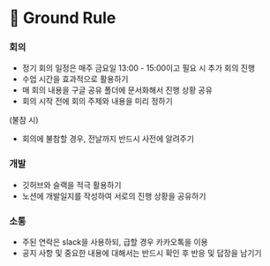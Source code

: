 # 📍 Ground Rule

### 회의

- 정기 회의 일정은 매주 금요일 13:00 - 15:00이고 필요 시 추가 회의 진행
- 수업 시간을 효과적으로 활용하기
- 매 회의 내용을 구글 공유 폴더에 문서화해서 진행 상황 공유
- 회의 시작 전에 회의 주제와 내용을 미리 정하기

(불참 시)
- 회의에 불참할 경우, 전날까지 반드시 사전에 알려주기



### 개발

- 깃허브와 슬랙을 적극 활용하기
- 노션에 개발일지를 작성하여 서로의 진행 상황을 공유하기



### 소통

- 주된 연락은 slack을 사용하되, 급할 경우 카카오톡을 이용
- 공지 사항 및 중요한 내용에 대해서는 반드시 확인 후 반응 및 답장을 남기기
